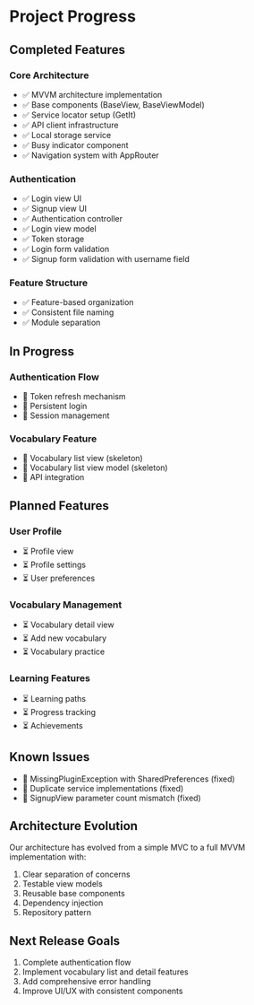 # Project Progress

## Completed Features

### Core Architecture
- ✅ MVVM architecture implementation
- ✅ Base components (BaseView, BaseViewModel)
- ✅ Service locator setup (GetIt)
- ✅ API client infrastructure
- ✅ Local storage service
- ✅ Busy indicator component
- ✅ Navigation system with AppRouter

### Authentication
- ✅ Login view UI
- ✅ Signup view UI
- ✅ Authentication controller
- ✅ Login view model
- ✅ Token storage
- ✅ Login form validation
- ✅ Signup form validation with username field

### Feature Structure
- ✅ Feature-based organization
- ✅ Consistent file naming
- ✅ Module separation

## In Progress

### Authentication Flow
- 🔄 Token refresh mechanism
- 🔄 Persistent login
- 🔄 Session management

### Vocabulary Feature
- 🔄 Vocabulary list view (skeleton)
- 🔄 Vocabulary list view model (skeleton)
- 🔄 API integration

## Planned Features

### User Profile
- ⏳ Profile view
- ⏳ Profile settings
- ⏳ User preferences

### Vocabulary Management
- ⏳ Vocabulary detail view
- ⏳ Add new vocabulary
- ⏳ Vocabulary practice

### Learning Features
- ⏳ Learning paths
- ⏳ Progress tracking
- ⏳ Achievements

## Known Issues
- 🐛 MissingPluginException with SharedPreferences (fixed)
- 🐛 Duplicate service implementations (fixed)
- 🐛 SignupView parameter count mismatch (fixed)

## Architecture Evolution
Our architecture has evolved from a simple MVC to a full MVVM implementation with:
1. Clear separation of concerns
2. Testable view models
3. Reusable base components
4. Dependency injection
5. Repository pattern

## Next Release Goals
1. Complete authentication flow
2. Implement vocabulary list and detail features
3. Add comprehensive error handling
4. Improve UI/UX with consistent components 